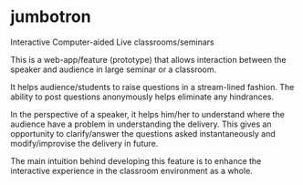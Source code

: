 jumbotron
=========

Interactive Computer-aided Live classrooms/seminars


This is a web-app/feature (prototype) that allows interaction between the speaker and audience in large seminar or a classroom.

It helps audience/students to raise questions in a stream-lined fashion. The ability to post questions anonymously helps eliminate any hindrances.

In the perspective of a speaker, it helps him/her to understand where the audience have a problem in understanding the delivery.
This gives an opportunity to clarify/answer the questions asked instantaneously and modify/improvise the delivery in future.

The main intuition behind developing this feature is to enhance the interactive experience in the classroom environment as a whole.
